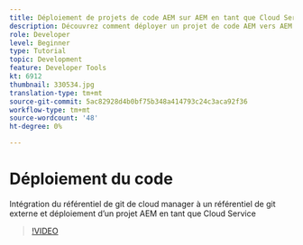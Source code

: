 ```yaml
---
title: Déploiement de projets de code AEM sur AEM en tant que Cloud Service
description: Découvrez comment déployer un projet de code AEM vers AEM en tant que Cloud Service à l’aide de Cloud Manager.
role: Developer
level: Beginner
type: Tutorial
topic: Development
feature: Developer Tools
kt: 6912
thumbnail: 330534.jpg
translation-type: tm+mt
source-git-commit: 5ac82928d4b0bf75b348a414793c24c3aca92f36
workflow-type: tm+mt
source-wordcount: '48'
ht-degree: 0%

---
```



# Déploiement du code

Intégration du référentiel de git de cloud manager à un référentiel de git externe et déploiement d’un projet AEM en tant que Cloud Service

>[!VIDEO](https://video.tv.adobe.com/v/330534/?quality=12&learn=on)